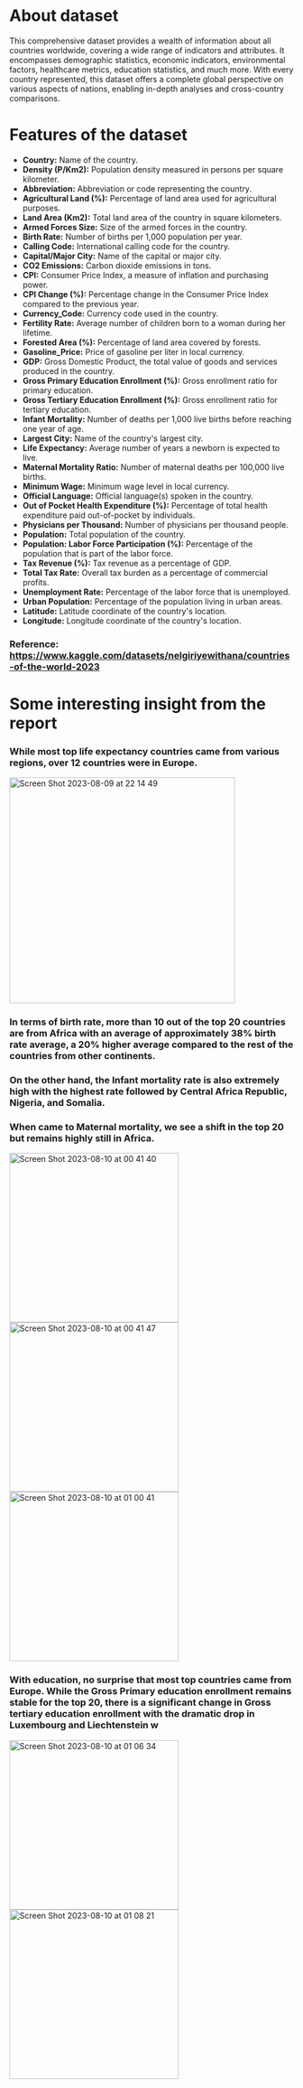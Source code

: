 # About dataset
This comprehensive dataset provides a wealth of information about all countries worldwide, covering a wide range of indicators and attributes. It encompasses demographic statistics, economic indicators, environmental factors, healthcare metrics, education statistics, and much more. With every country represented, this dataset offers a complete global perspective on various aspects of nations, enabling in-depth analyses and cross-country comparisons.
# Features of the dataset
- **Country:** Name of the country.
- **Density (P/Km2):** Population density measured in persons per square kilometer.<br>
- **Abbreviation:** Abbreviation or code representing the country.<br>
- **Agricultural Land (%):** Percentage of land area used for agricultural purposes.<br>
- **Land Area (Km2):** Total land area of the country in square kilometers.<br>
- **Armed Forces Size:** Size of the armed forces in the country.<br>
- **Birth Rate:** Number of births per 1,000 population per year.<br>
- **Calling Code:** International calling code for the country.<br>
- **Capital/Major City:** Name of the capital or major city.<br>
- **CO2 Emissions:** Carbon dioxide emissions in tons.<br>
- **CPI:** Consumer Price Index, a measure of inflation and purchasing power.<br>
- **CPI Change (%):** Percentage change in the Consumer Price Index compared to the previous year.<br>
- **Currency_Code:** Currency code used in the country.<br>
- **Fertility Rate:** Average number of children born to a woman during her lifetime.<br>
- **Forested Area (%):** Percentage of land area covered by forests.<br>
- **Gasoline_Price:** Price of gasoline per liter in local currency.<br>
- **GDP:** Gross Domestic Product, the total value of goods and services produced in the country.<br>
- **Gross Primary Education Enrollment (%):** Gross enrollment ratio for primary education.<br>
- **Gross Tertiary Education Enrollment (%):** Gross enrollment ratio for tertiary education.<br>
- **Infant Mortality:** Number of deaths per 1,000 live births before reaching one year of age.<br>
- **Largest City:** Name of the country's largest city.<br>
- **Life Expectancy:** Average number of years a newborn is expected to live.<br>
- **Maternal Mortality Ratio:** Number of maternal deaths per 100,000 live births.<br>
- **Minimum Wage:** Minimum wage level in local currency.<br>
- **Official Language:** Official language(s) spoken in the country.<br>
- **Out of Pocket Health Expenditure (%):** Percentage of total health expenditure paid out-of-pocket by individuals.<br>
- **Physicians per Thousand:** Number of physicians per thousand people.<br>
- **Population:** Total population of the country.<br>
- **Population: Labor Force Participation (%):** Percentage of the population that is part of the labor force.<br>
- **Tax Revenue (%):** Tax revenue as a percentage of GDP.<br>
- **Total Tax Rate:** Overall tax burden as a percentage of commercial profits.<br>
- **Unemployment Rate:** Percentage of the labor force that is unemployed.<br>
- **Urban Population:** Percentage of the population living in urban areas.<br>
- **Latitude:** Latitude coordinate of the country's location.<br>
- **Longitude:** Longitude coordinate of the country's location.<br>
### Reference: https://www.kaggle.com/datasets/nelgiriyewithana/countries-of-the-world-2023
# Some interesting insight from the report
### While most top life expectancy countries came from various regions, over 12 countries were in Europe.
<p>
<img width="400" alt="Screen Shot 2023-08-09 at 22 14 49" src="https://github.com/huynhhoachung/Country_Statistics_EDA/assets/65808912/3d5043df-db30-43f4-821f-0a907a419274">
</p>

### In terms of birth rate, more than 10 out of the top 20 countries are from Africa with an average of approximately 38% birth rate average, a 20% higher average compared to the rest of the countries from other continents.
### On the other hand, the Infant mortality rate is also extremely high with the highest rate followed by Central Africa Republic, Nigeria, and Somalia.
### When came to Maternal mortality, we see a shift in the top 20 but remains highly still in Africa.
<p>
<img width="300" alt="Screen Shot 2023-08-10 at 00 41 40" src="https://github.com/huynhhoachung/Country_Statistics_EDA/assets/65808912/fe5d293a-26fb-4475-9681-89a4374e4650"><img width="300" alt="Screen Shot 2023-08-10 at 00 41 47" src="https://github.com/huynhhoachung/Country_Statistics_EDA/assets/65808912/4222f8aa-a53b-44c1-afb1-4b89562c347f"><img width="300" alt="Screen Shot 2023-08-10 at 01 00 41" src="https://github.com/huynhhoachung/Country_Statistics_EDA/assets/65808912/bdc7594a-989a-41e1-b5cd-e41201945746">
</p>

### With education, no surprise that most top countries came from Europe. While the Gross Primary education enrollment remains stable for the top 20, there is a significant change in Gross tertiary education enrollment with the dramatic drop in Luxembourg and Liechtenstein w
<p><img width="300" alt="Screen Shot 2023-08-10 at 01 06 34" src="https://github.com/huynhhoachung/Country_Statistics_EDA/assets/65808912/c4027d7b-0f86-4302-a111-8787b762ece3"><img width="300" alt="Screen Shot 2023-08-10 at 01 08 21" src="https://github.com/huynhhoachung/Country_Statistics_EDA/assets/65808912/a23370b0-5465-4299-87da-0ca8a4002ab8">
</p>
 


